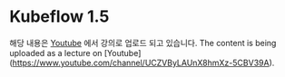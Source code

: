# Kubeflow 1.5
 
해당 내용은 [Youtube](https://www.youtube.com/channel/UCZVByLAUnX8hmXz-5CBV39A) 에서 강의로 업로드 되고 있습니다. 
The content is being uploaded as a lecture on [Youtube] (https://www.youtube.com/channel/UCZVByLAUnX8hmXz-5CBV39A).
